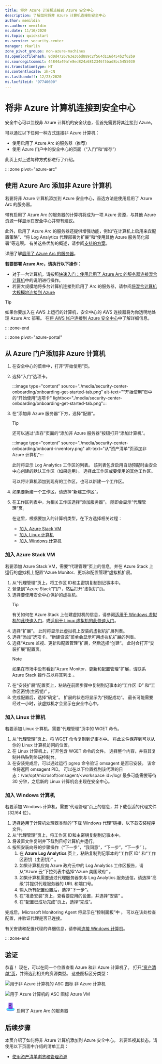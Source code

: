 ```yaml
---
title: 将非 Azure 计算机连接到 Azure 安全中心
description: 了解如何将非 Azure 计算机连接到安全中心
author: memildin
ms.author: memildin
ms.date: 11/16/2020
ms.topic: quickstart
ms.service: security-center
manager: rkarlin
zone_pivot_groups: non-azure-machines
ms.openlocfilehash: 8d0d4726763e36bd889c2f564d116d454b2f62b9
ms.sourcegitcommit: 44844a49afe8ed824a6812346f5bad8bc5455030
ms.translationtype: HT
ms.contentlocale: zh-CN
ms.lasthandoff: 12/23/2020
ms.locfileid: "97740600"
---
```

# <a name="connect-your-non-azure-machines-to-security-center"></a>将非 Azure 计算机连接到安全中心

安全中心可以监视非 Azure 计算机的安全状态，但首先需要将其连接到 Azure。

可以通过以下任何一种方式连接非 Azure 计算机：

- 使用启用了 Azure Arc 的服务器（推荐）
- 使用 Azure 门户中的安全中心的页面（“入门”和“库存”）

此页上对上述每种方式都进行了介绍。

::: zone pivot="azure-arc"

## <a name="add-non-azure-machines-with-azure-arc"></a>使用 Azure Arc 添加非 Azure 计算机

若要将非 Azure 计算机添加到 Azure 安全中心，首选方法是使用启用了 Azure Arc 的服务器。

带有启用了 Azure Arc 的服务器的计算机将成为一项 Azure 资源，与其他 Azure 资源一样显示在安全中心并带有建议。

此外，启用了 Azure Arc 的服务器还提供增强功能，例如“在计算机上启用来宾配置策略”、“将 Log Analytics 代理部署为扩展”和“使用其他 Azure 服务简化部署”等选项。 有关这些优势的概述，请参阅[支持的方案](../azure-arc/servers/overview.md#supported-scenarios)。

详细了解[启用了 Azure Arc 的服务器](../azure-arc/servers/overview.md)。

**若要部署 Azure Arc，请执行以下操作：**

- 对于一台计算机，请按照[快速入门：使用启用了 Azure Arc 的服务器连接混合计算机](../azure-arc/servers/learn/quick-enable-hybrid-vm.md)中的说明进行操作。
- 若要大规模地将多台计算机连接到启用了 Arc 的服务器，请参阅[将混合计算机大规模地连接到 Azure](../azure-arc/servers/onboard-service-principal.md)

> [!TIP]
> 如果你要加入在 AWS 上运行的计算机，安全中心的 AWS 连接器将为你透明地处理 Azure Arc 部署。 在[将 AWS 帐户连接到 Azure 安全中心](quickstart-onboard-aws.md)中了解详细信息。

::: zone-end

::: zone pivot="azure-portal"

## <a name="add-non-azure-machines-from-the-azure-portal"></a>从 Azure 门户添加非 Azure 计算机

1. 在安全中心的菜单中，打开“开始使用”页。
1. 选择“入门”选项卡。

    :::image type="content" source="./media/security-center-onboarding/onboarding-get-started-tab.png" alt-text="“开始使用”页中的“开始使用”选项卡" lightbox="./media/security-center-onboarding/onboarding-get-started-tab.png":::

1. 在“添加非 Azure 服务器”下方，选择“配置”。

    > [!TIP]
    > 还可以通过“库存”页面的“添加非 Azure 服务器”按钮打开“添加计算机”。
    > 
    > :::image type="content" source="./media/security-center-onboarding/onboard-inventory.png" alt-text="从“资产清单”页添加非 Azure 计算机":::

    此时将显示 Log Analytics 工作区的列表。 该列表包含启用自动预配时由安全中心创建的默认工作区（如果适用）。 选择此工作区或要使用的其他工作区。

    可以将计算机添加到现有的工作区，也可以新建一个工作区。

1. 如果要新建一个工作区，请选择“新建工作区”。

1. 在工作区列表中，为相关工作区选择“添加服务器”。
    随即会显示“代理管理”页。

    在这里，根据要加入的计算机类型，在下方选择相关过程：

    - [加入 Azure Stack VM](#onboard-your-azure-stack-vms)
    - [加入 Linux 计算机](#onboard-your-linux-machines)
    - [加入 Windows 计算机](#onboard-your-windows-machines)

### <a name="onboard-your-azure-stack-vms"></a>加入 Azure Stack VM

若要添加 Azure Stack VM，需要“代理管理”页上的信息，并在 Azure Stack 上运行的虚拟机上配置“Azure Monitor、更新和配置管理”虚拟机扩展。

1. 从“代理管理”页上，将工作区 ID和主密钥复制到记事本中。
1. 登录到“Azure Stack”门户，然后打开“虚拟机”页。
1. 选择要使用安全中心保护的虚拟机。
    >[!TIP]
    > 有关如何在 Azure Stack 上创建虚拟机的信息，请参阅[适用于 Windows 虚拟机的此快速入门](/azure-stack/user/azure-stack-quick-windows-portal)，或[适用于 Linux 虚拟机的此快速入门](/azure-stack/user/azure-stack-quick-linux-portal)。
1. 选择“扩展”。 此时将显示此虚拟机上安装的虚拟机扩展列表。
1. 选择“添加”选项卡。“新建资源”菜单会显示可用虚拟机扩展的列表。
1. 选择“Azure 监视、更新和配置管理”扩展，然后选择“创建”。  此时会打开“安装扩展”配置页。
    >[!NOTE]
    > 如果在市场中没有看到“Azure Monitor、更新和配置管理”扩展，请联系 Azure Stack 操作员以将其列出  。
1. 在“安装扩展”配置页上，粘贴在前面步骤中复制到记事本的“工作区 ID” 和“工作区密钥(主密钥)”  。
1. 完成配置后，选择“确定”。 扩展的状态将显示为“预配成功”。 最长可能需要经过一小时，该虚拟机才会显示在安全中心中。

### <a name="onboard-your-linux-machines"></a>加入 Linux 计算机

若要添加 Linux 计算机，需要“代理管理”页中的 WGET 命令。

1. 从“代理管理”页上，将 WGET 命令复制到记事本中。 将此文件保存到可以从你的 Linux 计算机访问的位置。
1. 在 Linux 计算机上，打开包含 WGET 命令的文件。 选择整个内容，并将其复制并粘贴到终端控制台。
1. 在安装完成后，可以通过运行 pgrep 命令验证 omsagent 是否已安装。 该命令将返回 omsagent PID。
    可以在以下位置找到该代理的日志：/var/opt/microsoft/omsagent/\<workspace id>/log/ 最多可能需要等待 30 分钟，之后新的 Linux 计算机会出现在安全中心。

### <a name="onboard-your-windows-machines"></a>加入 Windows 计算机

若要添加 Windows 计算机，需要“代理管理”页上的信息，并下载合适的代理文件（32/64 位）。
1. 选择适用于计算机处理器类型的“下载 Windows 代理”链接，以下载安装程序文件。
1. 从“代理管理”页上，将工作区 ID和主密钥复制到记事本中。
1. 将设置文件复制并下载到目标计算机并运行。
1. 按照安装向导的步骤操作（“下一步”，“我同意”，“下一步”，“下一步”   ）。
    1. 在 **Azure Log Analytics** 页上，粘贴复制到记事本的“工作区 ID” 和“工作区密钥（主密钥）” 。
    1. 如果计算机应向 Azure 政府云中的 Log Analytics 工作区报告，请从“Azure 云”下拉列表中选择“Azure 美国政府” 。
    1. 如果计算机需要通过代理服务器来与 Log Analytics 服务通信，请选择“高级”并提供代理服务器的 URL 和端口号。
    1. 输入所有配置设置后，选择“下一步”。
    1. 在“准备安装”页上，查看要应用的设置，并选择“安装” 。
    1. 在“配置已成功完成”页上，选择“完成”。

完成后，Microsoft Monitoring Agent 将显示在“控制面板”中 。 可以在该处检查配置，并验证代理是否已连接。

有关安装和配置代理的详细信息，请参阅[连接 Windows 计算机](../azure-monitor/platform/agent-windows.md#install-agent-using-setup-wizard)。

::: zone-end

## <a name="verifying"></a>验证

恭喜！ 现在，可以在同一个位置查看 Azure 和非 Azure 计算机了。 打开[“资产清单”页](asset-inventory.md)，并筛选到相关的资源类型。 这些图标区分类型：

  ![用于非 Azure 计算机的 ASC 图标](./media/quick-onboard-linux-computer/security-center-monitoring-icon1.png) 非 Azure 计算机

  ![用于 Azure 计算机的 ASC 图标](./media/quick-onboard-linux-computer/security-center-monitoring-icon2.png) Azure VM

  ![用于 Azure Arc 服务器的 ASC 图标](./media/quick-onboard-linux-computer/arc-enabled-machine-icon.png) 启用了 Azure Arc 的服务器

## <a name="next-steps"></a>后续步骤

本页介绍了如何将非 Azure 计算机添加到 Azure 安全中心。 若要监视其状态，请使用以下页面中介绍的清单工具：

- [使用资产清单浏览和管理资源](asset-inventory.md)